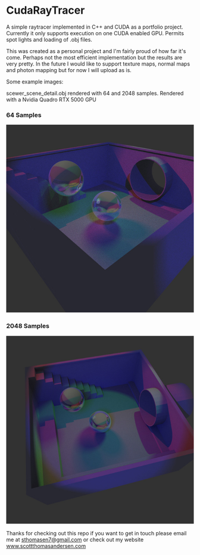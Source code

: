 # CudaRayTracer

A simple raytracer implemented in C++ and CUDA as a portfolio project. Currently it only supports execution on one CUDA enabled GPU. Permits spot lights and loading of .obj files. 

This was created as a personal project and I'm fairly proud of how far it's come. Perhaps not the most efficient implementation but the results are very pretty. In the future I would like to support texture maps, normal maps and photon mapping but for now I will upload as is.

Some example images:

scewer_scene_detail.obj rendered with 64 and 2048 samples.
Rendered with a Nvidia Quadro RTX 5000 GPU

### 64 Samples
![imgs/64_samples.jpg](imgs/64_samples.jpg)


### 2048 Samples
![imgs/2048_samples.jpg](imgs/2048_samples.jpg)

Thanks for checking out this repo if you want to get in touch please email me at sthomasen7@gmail.com or check out my website www.scottthomasandersen.com

